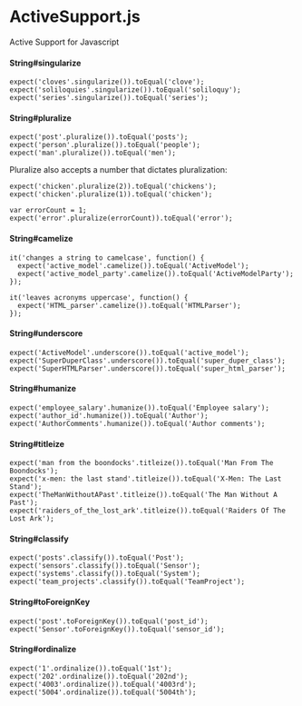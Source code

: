 ActiveSupport.js
===============

Active Support for Javascript

#### String#singularize

```
expect('cloves'.singularize()).toEqual('clove');
expect('soliloquies'.singularize()).toEqual('soliloquy');
expect('series'.singularize()).toEqual('series');
```

#### String#pluralize
  
```
expect('post'.pluralize()).toEqual('posts');
expect('person'.pluralize()).toEqual('people');
expect('man'.pluralize()).toEqual('men');
```

Pluralize also accepts a number that dictates pluralization:

```
expect('chicken'.pluralize(2)).toEqual('chickens');
expect('chicken'.pluralize(1)).toEqual('chicken');

var errorCount = 1;
expect('error'.pluralize(errorCount)).toEqual('error');
```

#### String#camelize
  
```
it('changes a string to camelcase', function() {
  expect('active_model'.camelize()).toEqual('ActiveModel');
  expect('active_model_party'.camelize()).toEqual('ActiveModelParty');
});

it('leaves acronyms uppercase', function() {
  expect('HTML_parser'.camelize()).toEqual('HTMLParser');
});
```

#### String#underscore

```
expect('ActiveModel'.underscore()).toEqual('active_model');
expect('SuperDuperClass'.underscore()).toEqual('super_duper_class');
expect('SuperHTMLParser'.underscore()).toEqual('super_html_parser');
```

#### String#humanize

```
expect('employee_salary'.humanize()).toEqual('Employee salary');
expect('author_id'.humanize()).toEqual('Author');
expect('AuthorComments'.humanize()).toEqual('Author comments');
```

#### String#titleize

```
expect('man from the boondocks'.titleize()).toEqual('Man From The Boondocks');
expect('x-men: the last stand'.titleize()).toEqual('X-Men: The Last Stand');
expect('TheManWithoutAPast'.titleize()).toEqual('The Man Without A Past');
expect('raiders_of_the_lost_ark'.titleize()).toEqual('Raiders Of The Lost Ark');
```

#### String#classify

```
expect('posts'.classify()).toEqual('Post');
expect('sensors'.classify()).toEqual('Sensor');
expect('systems'.classify()).toEqual('System');
expect('team_projects'.classify()).toEqual('TeamProject');
```

#### String#toForeignKey

```
expect('post'.toForeignKey()).toEqual('post_id');
expect('Sensor'.toForeignKey()).toEqual('sensor_id');
```

#### String#ordinalize

```
expect('1'.ordinalize()).toEqual('1st');
expect('202'.ordinalize()).toEqual('202nd');
expect('4003'.ordinalize()).toEqual('4003rd');
expect('5004'.ordinalize()).toEqual('5004th');
```
